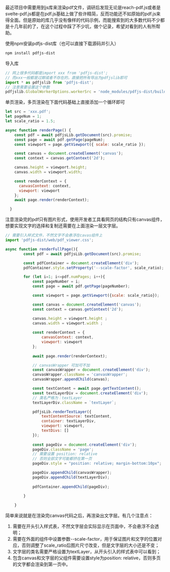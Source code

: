 
最近项目中需要用到js库来渲染pdf文件，调研后发现无论是reach-pdf.js或者是svelte-pdf.js都是在pdf.js基础上做了些许精简，反而功能还不如原始的pdf.js来得全面。但是原始的库几乎没有像样的代码示例，而能搜索到的大多数代码不少都是十几年前的了，在这个过程中踩了不少坑，做个记录，希望对看到的人有所帮助。

使用npm安装pdfjs-dist库（也可以直接下载源码并引入）

```bash
npm install pdfjs-dist
```

导入库

```javascript
// 网上很多代码都是import xxx from 'pdfjs-dist';
// 而xxx一般都是过期或者不存在的，直接把所有导出为pdfjslib即可
import * as pdfjslib from 'pdfjs-dist';
// 注意需要设置这个参数
pdfjslib.GlobalWorkerOptions.workerSrc = 'node_modules/pdfjs-dist/build/pdf.worker.js';
```


单页渲染，多页渲染在下面代码基础上直接添加一个循环即可

```javascript
let src = 'xxx.pdf';
let pageNum = 1;
let scale_ratio = 1.5;

async function renderPage() {
    const pdf = await pdfjsLib.getDocument(src).promise;
    const page = await pdf.getPage(pageNum);
    const viewport = page.getViewport({ scale: scale_ratio });

    const canvas = document.createElement('canvas');
    const context = canvas.getContext('2d');

    canvas.height = viewport.height;
    canvas.width = viewport.width;

    const renderContext = {
      canvasContext: context,
      viewport: viewport
    };
    await page.render(renderContext);

  }
```

注意渲染完的pdf只有图片形式，使用开发者工具看网页的结构只有canvas组件，想要实现文字的选择和复制还需要在上面渲染一层文字层。

```javascript
// 需要引入样式文件，不然文字不会悬浮在cavas组件上
import 'pdfjs-dist/web/pdf_viewer.css';

async function renderFullPage(){
        const pdf = await pdfjsLib.getDocument(src).promise;

        const pdfContainer = document.createElement('div');
        pdfContainer.style.setProperty('--scale-factor', scale_ratio);

        for (let i=1; i<=pdf.numPages; i++){
            const pageNumber = i;
            const page = await pdf.getPage(pageNumber);

            const viewport = page.getViewport({scale: scale_ratio});

            const canvas = document.createElement('canvas');
            const context = canvas.getContext('2d');

            canvas.height = viewport.height ;
            canvas.width = viewport.width ;
            
            const renderContext = {
                canvasContext: context,
                viewport: viewport
            };
        
            await page.render(renderContext);

            // canvasWrapper 可加可不加
            const canvasWrapper = document.createElement('div');
            canvasWrapper.className = 'canvasWrapper';
            canvasWrapper.appendChild(canvas);

            const textContent = await page.getTextContent();
            const textLayerDiv = document.createElement('div');
            // 类名严格为：textLayer
            textLayerDiv.className = `textLayer`;

            pdfjsLib.renderTextLayer({
                textContentSource: textContent,
                container: textLayerDiv,
                viewport: viewport,
                textDivs: []
            });
            
            const pageDiv = document.createElement('div');
            pageDiv.className = 'page';
            // 需要设置 position: relative
            // 否则全部文字可能都挤在第一页
            pageDiv.style = "position: relative; margin-bottom:10px";

            pageDiv.appendChild(canvasWrapper);
            pageDiv.appendChild(textLayerDiv);
            
            pdfContainer.appendChild(pageDiv);
            
        }

    }
```

简单来说就是在渲染完canvas代码之后，再渲染出文字层。有几个注意点：
1. 需要在开头引入样式表，不然文字层会实际显示在页面中，不会悬浮不会透明；
2. 需要在外面的组件中设置参数--scale-factor，用于保证图片和文字的位置对应，否则调整了scale_ratio后图片尺寸改变，但是文字层的大小还是不变；
3. 文字层的类名需要严格设置为textLayer，从开头引入的样式表中可以看到；
4. 包含canvas和文字层的父组件需要设置style为position: relative，否则多页的文字都会渲染到第一页中。


